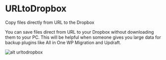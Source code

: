 # URLtoDropbox
Copy files directly from URL to the Dropbox

You can save files direct from URL to your Dropbox without downloading them to your PC.
This will be helpful when someone gives you large data for backup plugins like All in One WP Migration and Updraft.

![alt urltodropbox](https://i.imgur.com/NoJZOfu.png)
